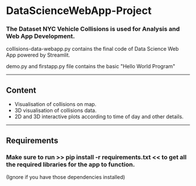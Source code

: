 # DataScienceWebApp-Project

### The Dataset NYC Vehicle Collisions is used for Analysis and Web App Development. 

 collisions-data-webapp.py contains the final code of Data Science Web App powered by Streamlit.


 demo.py and firstapp.py file contains the basic  "Hello World Program"

-----------
## Content
* Visualisation of collisions on map.
* 3D visualisation of collisions data.
* 2D and 3D interactive plots according to time of day and other details.


---------
## Requirements

### Make sure to run >> pip install -r requirements.txt  << to get all the required libraries for the app to function.


(Ignore if you have those dependencies installed) 

